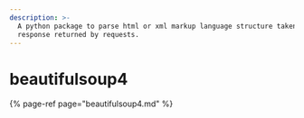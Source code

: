 ```yaml
---
description: >-
  A python package to parse html or xml markup language structure taken from
  response returned by requests.
---
```


# beautifulsoup4

{% page-ref page="beautifulsoup4.md" %}



